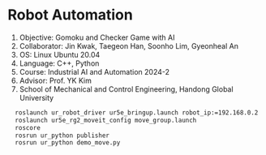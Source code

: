 # Robot Automation
1. Objective: Gomoku and Checker Game with AI
2. Collaborator: Jin Kwak, Taegeon Han, Soonho Lim, Gyeonheal An
3. OS: Linux Ubuntu 20.04
4. Language: C++, Python
5. Course: Industrial AI and Automation 2024-2
6. Advisor: Prof. YK Kim
7. School of Mechanical and Control Engineering, Handong Global University


``` bash
  roslaunch ur_robot_driver ur5e_bringup.launch robot_ip:=192.168.0.2
  roslaunch ur5e_rg2_moveit_config move_group.launch
  roscore
  rosrun ur_python publisher
  rosrun ur_python demo_move.py 
```
